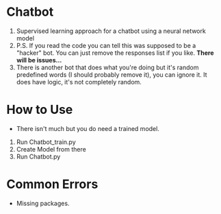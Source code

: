 # Chatbot
1. Supervised learning approach for a chatbot using a neural network model
2. P.S. If you read the code you can tell this was supposed to be a "hacker" bot. You can just remove the responses list if you like. **There will be issues...**
3. There is another bot that does what you're doing but it's random predefined words (I should probably remove it), you can ignore it. It does have logic, it's not completely random.
# How to Use
- There isn't much but you do need a trained model.
1. Run Chatbot_train.py
2. Create Model from there
3. Run Chatbot.py
# Common Errors
- Missing packages.
